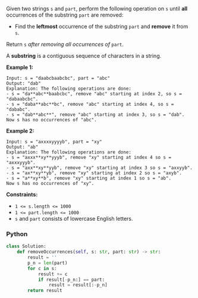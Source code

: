 Given two strings  `s`  and  `part`, perform the following operation on  `s`  until  **all**  occurrences of the substring  `part`  are removed:

-   Find the  **leftmost**  occurrence of the substring  `part`  and  **remove**  it from  `s`.

Return  `s` _after removing all occurrences of_ `part`.

A  **substring**  is a contiguous sequence of characters in a string.

**Example 1:**
```
Input: s = "daabcbaabcbc", part = "abc"
Output: "dab"
Explanation: The following operations are done:
- s = "da**abc**baabcbc", remove "abc" starting at index 2, so s = "dabaabcbc".
- s = "daba**abc**bc", remove "abc" starting at index 4, so s = "dababc".
- s = "dab**abc**", remove "abc" starting at index 3, so s = "dab".
Now s has no occurrences of "abc".
```

**Example 2:**
```
Input: s = "axxxxyyyyb", part = "xy"
Output: "ab"
Explanation: The following operations are done:
- s = "axxx**xy**yyyb", remove "xy" starting at index 4 so s = "axxxyyyb".
- s = "axx**xy**yyb", remove "xy" starting at index 3 so s = "axxyyb".
- s = "ax**xy**yb", remove "xy" starting at index 2 so s = "axyb".
- s = "a**xy**b", remove "xy" starting at index 1 so s = "ab".
Now s has no occurrences of "xy".
```

**Constraints:**

-   `1 <= s.length <= 1000`
-   `1 <= part.length <= 1000`
-   `s` and  `part`  consists of lowercase English letters.


### Python
```py
class Solution:
    def removeOccurrences(self, s: str, part: str) -> str:
        result = ''
        p_n = len(part)
        for c in s:
            result += c
            if result[-p_n:] == part:
                result = result[:-p_n]
        return result
```